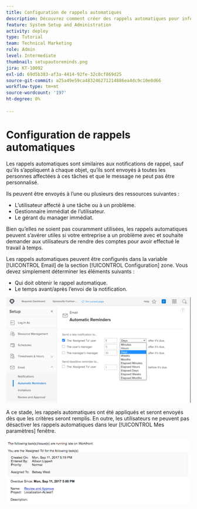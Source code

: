 ```yaml
---
title: Configuration de rappels automatiques
description: Découvrez comment créer des rappels automatiques pour informer les utilisateurs que les dates d’achèvement prévues pour l’affectation de travail approchent ou sont dépassées.
feature: System Setup and Administration
activity: deploy
type: Tutorial
team: Technical Marketing
role: Admin
level: Intermediate
thumbnail: setupautoreminds.png
jira: KT-10092
exl-id: 69d5b383-af3a-4414-92fe-32c8cf869d25
source-git-commit: a25a49e59ca483246271214886ea4dc9c10e8d66
workflow-type: tm+mt
source-wordcount: '197'
ht-degree: 0%

---
```


<!---
this has the same content as the system administrator notification setup and mangement section of the email and inapp notificiations learning path
--->

# Configuration de rappels automatiques

Les rappels automatiques sont similaires aux notifications de rappel, sauf qu’ils s’appliquent à chaque objet, qu’ils sont envoyés à toutes les personnes affectées à ces tâches et que le message ne peut pas être personnalisé.

Ils peuvent être envoyés à l’une ou plusieurs des ressources suivantes :

* L’utilisateur affecté à une tâche ou à un problème.
* Gestionnaire immédiat de l’utilisateur.
* Le gérant du manager immédiat.

Bien qu’elles ne soient pas couramment utilisées, les rappels automatiques peuvent s’avérer utiles si votre entreprise a un problème avec et souhaite demander aux utilisateurs de rendre des comptes pour avoir effectué le travail à temps.

Les rappels automatiques peuvent être configurés dans la variable [!UICONTROL Email] de la section [!UICONTROL Configuration] zone. Vous devez simplement déterminer les éléments suivants :

* Qui doit obtenir le rappel automatique.
* Le temps avant/après l’envoi de la notification.

![[!UICONTROL Reminders automatiques] fenêtre [!UICONTROL Configuration]](assets/admin-fund-automatic-reminders-1.png)

A ce stade, les rappels automatiques ont été appliqués et seront envoyés dès que les critères seront remplis. En outre, les utilisateurs ne peuvent pas désactiver les rappels automatiques dans leur [!UICONTROL Mes paramètres] fenêtre.

![[!UICONTROL Reminder automatique] message électronique](assets/admin-fund-automatic-reminders-2.png)
